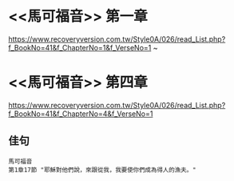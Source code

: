 # <<馬可福音>> 第一章
<https://www.recoveryversion.com.tw/Style0A/026/read_List.php?f_BookNo=41&f_ChapterNo=1&f_VerseNo=1>
~
# <<馬可福音>>   第四章
<https://www.recoveryversion.com.tw/Style0A/026/read_List.php?f_BookNo=41&f_ChapterNo=4&f_VerseNo=1>

## 佳句
```
馬可福音
第1章17節 "耶穌對他們說，來跟從我，我要使你們成為得人的漁夫。"
```

```

```

```

```

```

```
